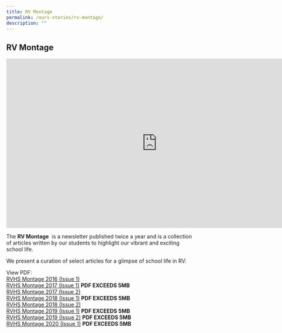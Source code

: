 ```yaml
---
title: RV Montage
permalink: /ours-stories/rv-montage/
description: ""
---
```

## RV Montage

<iframe allowfullscreen="true" height="450" width="800" frameborder="0" src="https://docs.google.com/presentation/d/e/2PACX-1vS5LWgaxixgCPGz93dhL6CL517kyQ6priWsNdSTGBMtxGY4xis8aVOF4vYWuqbvozaGWx6inwQbPPH-/embed?start=false&amp;loop=false&amp;delayms=3000"></iframe>

The&nbsp;**RV Montage**&nbsp;&nbsp;is a newsletter published twice a year and is a collection of articles written by our students to highlight our vibrant and exciting school life.  
  
We present a curation of select articles for a glimpse of school life in RV.

View PDF:<br>
[RVHS Montage 2016 (Issue 1)](/files/RVH%20Montage%202016%20Issue%201%20(pub).pdf)<br>
[RVHS Montage 2017 (Issue 1)](https://rivervalleyhigh.moe.edu.sg/qql/slot/u724/Events/Montage%202017/RVHS%20Montage%20Newsletter%20May%2017.pdf) **PDF EXCEEDS 5MB** <br>
[RVHS Montage 2017 (Issue 2)](/files/RVH%20Montage%202017_Issue2.pdf)<br>
[RVHS Montage 2018 (Issue 1)](https://rivervalleyhigh.moe.edu.sg/qql/slot/u724/Events/Montage%202018/RVH%20Montage%202018%20Issue%201.pdf) **PDF EXCEEDS 5MB** <br>
[RVHS Montage 2018 (Issue 2)](/files/RVH%20Montage%202018v2_FA_26oct.pdf)<br>
[RVHS Montage 2019 (Issue 1)](https://rivervalleyhigh.moe.edu.sg/qql/slot/u724/Events/Montage%202019/River%20Valley%20Montage%202019%20Issue%201.pdf) **PDF EXCEEDS 5MB** <br>
[RVHS Montage 2019 (Issue 2)](https://rivervalleyhigh.moe.edu.sg/qql/slot/u724/Events/Montage%202019/River%20Valley%20Montage%202019%20Issue%202_low%20res.pdf) **PDF EXCEEDS 5MB** <br>
[RVHS Montage 2020 (Issue 1)](https://rivervalleyhigh.moe.edu.sg/qql/slot/u724/Our%20Stories/River%20Valley%20Montage%202020%20Issue%201_191120.pdf) **PDF EXCEEDS 5MB** <br>

